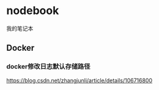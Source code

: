 # nodebook
我的笔记本

## Docker
### docker修改日志默认存储路径
https://blog.csdn.net/zhangjunli/article/details/106716800
